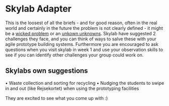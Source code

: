 # Skylab Adapter

This is the loosest of all the briefs - and for good reason, often in the real world and certainly in the future the problem is not clearly defined - it might be a [wicked problem](https://en.wikipedia.org/wiki/Wicked_problem) or an [unkown unknowns](https://en.wikipedia.org/wiki/There_are_unknown_unknowns). Skylab have suggested 2 challenges they face, and you can think of ways to salve these with your agile prototype building systems. Furthermore you are encouraged to ask questions when you visit skylab in week 1 and use your observation skills to see if you can identify other challenges your group could work on.

## Skylabs own suggestions
•	Waste collection and sorting for recycling 
•	Nudging the students to swipe in and out (like Rejsekortet) when using the prototyping facilities

They are excited to see what you come up with :)
